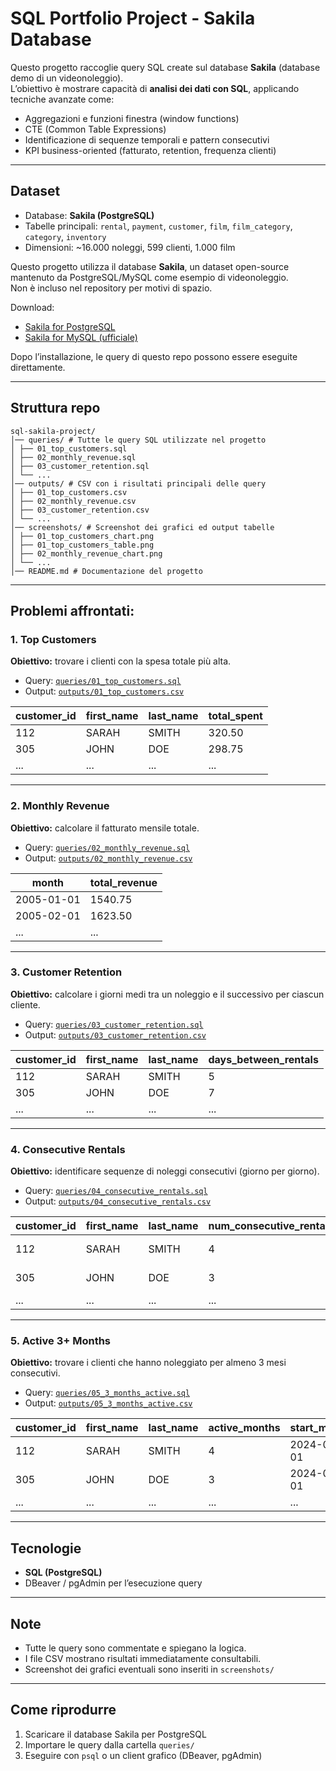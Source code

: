 # SQL Portfolio Project - Sakila Database

Questo progetto raccoglie query SQL create sul database **Sakila** (database demo di un videonoleggio).  
L’obiettivo è mostrare capacità di **analisi dei dati con SQL**, applicando tecniche avanzate come:
- Aggregazioni e funzioni finestra (window functions)
- CTE (Common Table Expressions)
- Identificazione di sequenze temporali e pattern consecutivi
- KPI business-oriented (fatturato, retention, frequenza clienti)

---

## Dataset
- Database: **Sakila (PostgreSQL)**
- Tabelle principali: `rental`, `payment`, `customer`, `film`, `film_category`, `category`, `inventory`
- Dimensioni: ~16.000 noleggi, 599 clienti, 1.000 film
  
Questo progetto utilizza il database **Sakila**, un dataset open-source mantenuto da PostgreSQL/MySQL come esempio di videonoleggio.  
Non è incluso nel repository per motivi di spazio.  

 Download:
- [Sakila for PostgreSQL](https://github.com/jOOQ/sakila)  
- [Sakila for MySQL (ufficiale)](https://dev.mysql.com/doc/sakila/en/)  

Dopo l’installazione, le query di questo repo possono essere eseguite direttamente.

---
## Struttura repo
```
sql-sakila-project/
│── queries/ # Tutte le query SQL utilizzate nel progetto
│ ├── 01_top_customers.sql
│ ├── 02_monthly_revenue.sql
│ ├── 03_customer_retention.sql
│ └── ...
│── outputs/ # CSV con i risultati principali delle query
│ ├── 01_top_customers.csv
│ ├── 02_monthly_revenue.csv
│ ├── 03_customer_retention.csv
│ └── ...
│── screenshots/ # Screenshot dei grafici ed output tabelle
│ ├── 01_top_customers_chart.png
│ ├── 01_top_customers_table.png
│ ├── 02_monthly_revenue_chart.png
│ └── ...
│── README.md # Documentazione del progetto
```
---

## Problemi affrontati:

### 1. Top Customers
**Obiettivo:** trovare i clienti con la spesa totale più alta.  
- Query: [`queries/01_top_customers.sql`](queries/01_top_customers.sql)  
- Output: [`outputs/01_top_customers.csv`](outputs/01_top_customers.csv)

| customer_id | first_name | last_name | total_spent |
| ------------|------------|-----------|-------------|
| 112         | SARAH      | SMITH     | 320.50      |
| 305         | JOHN       | DOE       | 298.75      |
| ...         | ...        | ...       | ...         |
---

### 2. Monthly Revenue
**Obiettivo:** calcolare il fatturato mensile totale.  
- Query: [`queries/02_monthly_revenue.sql`](queries/02_monthly_revenue.sql)
- Output: [`outputs/02_monthly_revenue.csv`](outputs/02_monthly_revenue.csv)

| month      | total_revenue |
|------------|---------------|
| 2005-01-01 | 1540.75       |
| 2005-02-01 | 1623.50       |
| ...        | ...           |
---

### 3. Customer Retention
**Obiettivo:** calcolare i giorni medi tra un noleggio e il successivo per ciascun cliente.  
- Query: [`queries/03_customer_retention.sql`](queries/03_customer_retention.sql)
- Output: [`outputs/03_customer_retention.csv`](outputs/03_customer_retention.csv)

| customer_id | first_name | last_name | days_between_rentals |
|-------------|------------|-----------|----------------------|
| 112         | SARAH      | SMITH     | 5                    |
| 305         | JOHN       | DOE       | 7                    |
| ...         | ...        | ...       | ...                  |
---

### 4. Consecutive Rentals
**Obiettivo:** identificare sequenze di noleggi consecutivi (giorno per giorno).  
- Query: [`queries/04_consecutive_rentals.sql`](queries/04_consecutive_rentals.sql)
- Output: [`outputs/04_consecutive_rentals.csv`](outputs/04_consecutive_rentals.csv)

| customer_id | first_name | last_name | num_consecutive_rentals | start_date | end_date   |
|-------------|------------|-----------|-------------------------|------------|------------|
| 112         | SARAH      | SMITH     | 4                       | 2005-01-10 | 2005-01-13 |
| 305         | JOHN       | DOE       | 3                       | 2005-02-01 | 2005-02-03 |
| ...         | ...        | ...       | ...                     | ...        | ...        |
---

### 5. Active 3+ Months
**Obiettivo:** trovare i clienti che hanno noleggiato per almeno 3 mesi consecutivi.  
- Query: [`queries/05_3_months_active.sql`](queries/05_3_months_active.sql)
- Output: [`outputs/05_3_months_active.csv`](outputs/05_3_months_active.csv)  

| customer_id | first_name | last_name | active_months | start_month | end_month  | total_paid |
|-------------|------------|-----------|---------------|-------------|------------|------------|
| 112         | SARAH      | SMITH     | 4             | 2024-01-01  | 2024-04-01 | 120.50     |
| 305         | JOHN       | DOE       | 3             | 2024-02-01  | 2024-04-01 | 98.75      |
| ...         | ...        | ...       | ...           | ...         | ...        | ...        |

---

## Tecnologie
- **SQL (PostgreSQL)**
- DBeaver / pgAdmin per l’esecuzione query

---

## Note
- Tutte le query sono commentate e spiegano la logica.  
- I file CSV mostrano risultati immediatamente consultabili.  
- Screenshot dei grafici eventuali sono inseriti in `screenshots/`

---

## Come riprodurre
1. Scaricare il database Sakila per PostgreSQL  
2. Importare le query dalla cartella `queries/`  
3. Eseguire con `psql` o un client grafico (DBeaver, pgAdmin)
